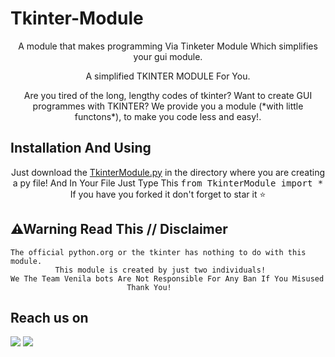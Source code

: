 
<h1>Tkinter-Module</h1>


<p align="center">
A module that makes programming Via Tinketer Module Which simplifies your gui module. 
<p align="center">
A simplified TKINTER MODULE For You. 
<p align="center">
Are you tired of the long, lengthy codes of tkinter?
Want to create GUI programmes with TKINTER?
We provide you a module (*with little functons*), to make you code less and easy!. 

## Installation And Using 

<p align="center">
  Just download the <a href="">TkinterModule.py</a> in the directory where you are creating a py file!
  And In Your File Just Type This <kbd>from TkinterModule import *</kbd>
    If you have you forked it don't forget to star it ⭐

## ⚠Warning Read This // Disclaimer

```
The official python.org or the tkinter has nothing to do with this module. 
          This module is created by just two individuals!
We The Team Venila bots Are Not Responsible For Any Ban If You Misused 
                          Thank You!
```

## Reach us on 

<a href="https://t.me/rohithaditya"><img src="https://img.shields.io/badge/Pm%20Us%20On%20Telegram-Rohithaditya-blue"></a>
<a href="https://t.me/parvat_R"><img src="https://img.shields.io/badge/Pm%20Us%20On%20Telegram-parvat-blue"></a>


